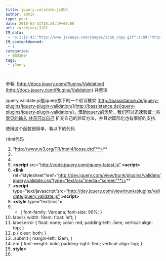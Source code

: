 ```yaml
---
title: jquery.validate.js简介
author: admin
type: post
date: 2010-03-31T18:34:29+00:00
url: /archives/3157
IM_data:
 - 'a:1:{s:43:"http://www.javaeye.com/images/icon_copy.gif";s:69:"http://blog.haohtml.com/wp-content/uploads/2011/03/ef22_icon_copy.gif";}'
IM_contentdowned:
 - 1
categories:
 - 前端设计
tags:
 - jQuery

---
```


参看: [http://docs.jquery.com/Plugins/Validation](http://docs.jquery.com/Plugins/Validation) 并整理


jquery.validate.js是jquery旗下的一个验证框架 [http://bassistance.de/jquery-plugins/jquery-plugin-validation/](http://bassistance.de/jquery-plugins/jquery-plugin-validation/)，借助jquery的优势，我们可以迅速验证一些常见的输入,并且可以自己 扩充自己的验证方法，并且对国际化也有很好的支持.

使用这个函数很简单，看以下的代码


Html代码


02. “http://www.w3.org/TR/html4/loose.dtd”**>**
03. **<html>**
04. **<head>**
05. **<script** src=“http://code.jquery.com/jquery-latest.js” **>script>**
06. **<link** rel=“stylesheet”href=“http://dev.jquery.com/view/trunk/plugins/validate/jquery.validate.css”type=“text/css”media=“screen”**/>**
07. **<script** type=“text/javascript”src=“http://dev.jquery.com/view/trunk/plugins/validate/jquery.validate.js” **>script>**
08. **<style** type=“text/css”**>**
09. * { font-family: Verdana; font-size: 96%; }
10. label { width: 10em; float: left; }
11. label.error { float: none; color: red; padding-left: .5em; vertical-align: top; }
12. p { clear: both; }
13. .submit { margin-left: 12em; }
14. em { font-weight: bold; padding-right: 1em; vertical-align: top; }
15. **style>**
16. **<script>**
17. $(document).ready(function(){
18. $(“#commentForm”).validate();
19. });
20. **script>**
22. **head>**
23. **<body>**
26. **<form** class=“cmxform”id=“commentForm”method=“get”action=“”**>**
27. **<fieldset>**
28. **<legend>** A simple comment form with submit validation and default messages **legend>**
29. **<p>**
30. **<label** for=“cname”**>**Name **label>**
31. **<em>*** **em><input** id=“cname”name=“name”size=“25”class=“required”minlength=“2”**/>**
32. **p>**
33. **<p>**
34. **<label** for=“cemail”**>**E-Mail **label>**
35. **<em>*** **em><input** id=“cemail”name=“email”size=“25”class=“required email”**/>**
36. **p>**
37. **<p>**
38. **<label** for=“curl”**>**URL **label>**
39. **<em>** **em><input** id=“curl”name=“url”size=“25”class=“url”value=“”**/>**
40. **p>**
41. **<p>**
42. **<label** for=“ccomment”**>**Your comment **label>**
43. **<em>*** **em><textarea** id=“ccomment”name=“comment”cols=“22”class=“required” **>textarea>**
44. **p>**
45. **<p>**
46. **<input** class=“submit”type=“submit”value=“Submit”**/>**
47. **p>**
48. **fieldset>**
49. **form>**
50. **body>**
51. **html>**

```
<!DOCTYPE HTML PUBLIC "-//W3C//DTD HTML 4.01 Transitional//EN"
                    "http://www.w3.org/TR/html4/loose.dtd">
<html>
<head>
  <script src="http://code.jquery.com/jquery-latest.js"></script>
  <link rel="stylesheet" href="http://dev.jquery.com/view/trunk/plugins/validate/jquery.validate.css" type="text/css" media="screen" />
<script type="text/javascript" src="http://dev.jquery.com/view/trunk/plugins/validate/jquery.validate.js"></script>
<style type="text/css">
* { font-family: Verdana; font-size: 96%; }
label { width: 10em; float: left; }
label.error { float: none; color: red; padding-left: .5em; vertical-align: top; }
p { clear: both; }
.submit { margin-left: 12em; }
em { font-weight: bold; padding-right: 1em; vertical-align: top; }
</style>
  <script>
  $(document).ready(function(){
    $("#commentForm").validate();
  });
  </script>

</head>
<body>

 <form id="commentForm" method="get" action="">
 <fieldset>
   <legend>A simple comment form with submit validation and default messages</legend>
   <p>
     <label for="cname">Name</label>
     <em>*</em><input id="cname" name="name" size="25" minlength="2" />
   </p>
   <p>
     <label for="cemail">E-Mail</label>
     <em>*</em><input id="cemail" name="email" size="25"  />
   </p>
   <p>
     <label for="curl">URL</label>
     <em>  </em><input id="curl" name="url" size="25"  value="" />
   </p>
   <p>
     <label for="ccomment">Your comment</label>
     <em>*</em><textarea id="ccomment" name="comment" cols="22" ></textarea>
   </p>
   <p>
     <input type="submit" value="Submit"/>
   </p>
 </fieldset>
 </form>
</body>
</html>
```

总结，我们只要在加入如下的JAVASCRIPT代码，就可以把指定的FORM加上验证


Html代码


1. $(document).ready(function(){
2. $(“#commentForm”).validate();
3. });

```
$(document).ready(function(){
    $("#commentForm").validate();
  });
```

不过我们还要在需要验证的INPUT里面class加入required说明是必填项，其他的就是验证相关数据比如email就是验证email的 数据结构


以下列出validate自带的默认验证


required: “必选字段”,

remote: “请修正该字段”,

email: “请输入正确格式的电子邮件”,

url: “请输入合法的网址”,

date: “请输入合法的日期”,

dateISO: “请输入合法的日期 (ISO).”,

number: “请输入合法的数字”,

digits: “只能输入整数”,

creditcard: “请输入合法的信用卡号”,

equalTo: “请再次输入相同的值”,

accept: “请输入拥有合法后缀名的字符串”,

maxlength: jQuery.format(“请输入一个长度最多是 {0} 的字符串”),

minlength: jQuery.format(“请输入一个长度最少是 {0} 的字符串”),

rangelength: jQuery.format(“请输入一个长度介于 {0} 和 {1} 之间的字符串”),

range: jQuery.format(“请输入一个介于 {0} 和 {1} 之间的值”),

max: jQuery.format(“请输入一个最大为 {0} 的值”),

min: jQuery.format(“请输入一个最小为 {0} 的值”)


### **validate** ()的可选项

### debug：进行调试模式

```
$

(".selector").validate

({
   debug: true
})
```

把调试设置为默认


```
$

.validator.setDefaults

({
   debug: true
})
```

**submitHandler：用其他方式替代默认的SUBMIT,比如用AJAX的方式提交**

```
$

(".selector").validate

({
   submitHandler: function(form) {
    $

(form).ajaxSubmit();
   }
})
```

**ignore：忽略某些元素不验证**

```
$

("#myform").validate

({
   ignore: ".ignore"
})
```

rules： 默认下根据form的classes, attributes, metadata判断，但也可以在validate函数里面声明

Key/value 可自定义规则. Key是对象的名字 value是对象的规则，可以组合使用 class/attribute/metadata rules.


以下代码特别验证selector类中name=’name’是必填项并且 email是既是必填又要符合email的格式


```
$

(".selector").validate

({
   rules: {
     // simple rule, converted to {required:true}
     name: "required",
     // compound rule
     email: {
       required: true,
       email: true
     }
   }
})
```

messages：更改默认的提示信息


```
$

(".selector").validate

({
   rules: {
     name: "required",
     email: {
       required: true,
       email: true
     }
   },
   messages: {
     name: "Please specify your name",
     email: {
       required: "We need your email address to contact you",
       email: "Your email address must be in the format of name@domain.com"
     }
   }
})
```

groups：定义一个组，把几个地方的出错信息同意放在一个地方，用errorPlacement控制把出错信息放在哪里


```
$

("#myform").validate

({
  groups: {
    username: "fname lname"
  },
  errorPlacement: function(error, element) {
     if (element.attr("name") == "fname" || element.attr("name") == "lname" )
       error.insertAfter("#lastname");
     else
       error.insertAfter(element);
   },
   debug:true
 })
```

- [jquery.validate.zip](http://www.javaeye.com/topics/download/b6dbcd26-b6f5-3c25-94b4-0979ee0ecabb) (211.8 KB)

- 下载次数: 248